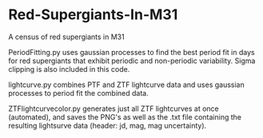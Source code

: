 # Red-Supergiants-In-M31
A census of red supergiants in M31 

PeriodFitting.py uses gaussian processes to find the best period fit in days for red supergiants that exhibit periodic and non-periodic
variability. Sigma clipping is also included in this code. 

lightcurve.py combines PTF and ZTF lightcurve data and uses gaussian processes to period fit the combined data. 

ZTFlightcurvecolor.py generates just all ZTF lightcurves at once (automated), and saves the PNG's as well as the .txt file containing the resulting lightsurve data (header: jd, mag, mag uncertainty).
